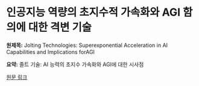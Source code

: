 # 인공지능 역량의 초지수적 가속화와 AGI 함의에 대한 격변 기술

**원제목:** Jolting Technologies: Superexponential Acceleration in AI Capabilities and Implications forAGI

**요약:** 졸트 기술: AI 능력의 초지수 가속화와 AGI에 대한 시사점

[원문 링크](https://scholar.google.com/scholar_url?url=https://arxiv.org/pdf/2507.06398&hl=ko&sa=X&d=14135807797048790118&ei=6ip1aKizOrXCieoPpePMsQo&scisig=AAZF9b_kZFh5mxwaFRXl03U4WUBD&oi=scholaralrt&hist=BNQUaiIAAAAJ:17158378280919032469:AAZF9b9t4Icu6fuM2tSVCh97wJn6&html=&pos=2&folt=kw-top)

